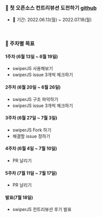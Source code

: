 ### 👀 첫 오픈소스 컨트리뷰션 도전하기 [github](https://github.com/nolimits4web/swiper)

- 📅 기간: 2022.06.13(월) ~ 2022.07.18(월)     

<br />

### 📑 주차별 목표
#### 1주차 (6월 13일 ~ 6월 19일)
- swiperJS 사용해보기
- swiperJS issue 3개씩 체크하기

#### 2주차 (6월 20일 ~ 6월 26일)
- swiperJS 구조 파악하기
- swiperJS issue 3개씩 체크하기

#### 3주차 (6월 27일 ~ 7월 3일)
- swiperJS Fork 하기
- 해결할 issue 정하기

#### 4주차 (6월 4일 ~ 7월 10일)
- PR 날리기

#### 5주차 (7월 11일 ~ 7월 17일)
- PR 날리기

#### 발표(7월 18일)
- swiperJS 컨트리뷰션 후기 발표
